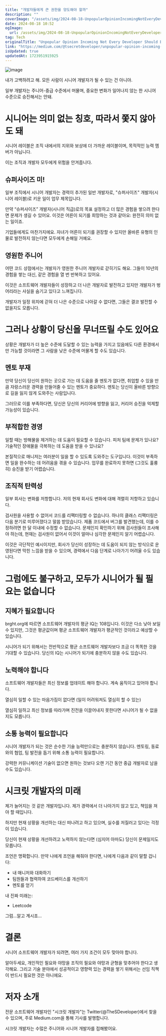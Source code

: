 ```yaml
---
title: "개발자들에게 큰 권한을 양도해야 할까"
description: ""
coverImage: "/assets/img/2024-08-18-UnpopularOpinionIncomingNotEveryDeveloperShouldBecomeSenior_0.png"
date: 2024-08-18 10:52
ogImage:
  url: /assets/img/2024-08-18-UnpopularOpinionIncomingNotEveryDeveloperShouldBecomeSenior_0.png
tag: Tech
originalTitle: "Unpopular Opinion Incoming Not Every Developer Should Become Senior"
link: "https://medium.com/@tsecretdeveloper/unpopular-opinion-incoming-not-every-developer-should-become-senior-fa6ddcaf35a1"
isUpdated: true
updatedAt: 1723951915925
---
```


![image](/assets/img/2024-08-18-UnpopularOpinionIncomingNotEveryDeveloperShouldBecomeSenior_0.png)

내가 고백하려고 해. 모든 사람이 시니어 개발자가 될 수 있는 건 아니야.

일부 개발자는 주니어-중급 수준에서 머물며, 중요한 변화가 일어나지 않는 한 시니어 수준으로 승진해서는 안돼.

# 시니어는 의미 없는 칭호, 따라서 쫓지 않아도 돼

<!-- cozy-coder - 수평 -->

<ins class="adsbygoogle"
     style="display:block"
     data-ad-client="ca-pub-4877378276818686"
     data-ad-slot="1107185301"
     data-ad-format="auto"
     data-full-width-responsive="true"></ins>

<script>
     (adsbygoogle = window.adsbygoogle || []).push({});
</script>

시니어 레이블은 조직 내에서의 지위와 보상에 더 가까운 레이블이며, 목적적인 능력 멤버가 아닙니다.

이는 조직과 개발자 모두에게 위험을 안겨줍니다.

## 슈퍼사이즈 미!

일부 조직에서 시니어 개발자는 경력이 추가된 일반 개발자로, "슈퍼사이즈" 개발자(시니어 레이블)로 키운 일이 업무 제목입니다.

<!-- cozy-coder - 수평 -->

<ins class="adsbygoogle"
     style="display:block"
     data-ad-client="ca-pub-4877378276818686"
     data-ad-slot="1107185301"
     data-ad-format="auto"
     data-full-width-responsive="true"></ins>

<script>
     (adsbygoogle = window.adsbygoogle || []).push({});
</script>

만약 “슈퍼사이즈” 개발자(시니어 직급)로의 목표 설정하고 더 많은 경험을 쌓으려 한다면 문제가 생길 수 있어요. 이것은 어른이 되기를 희망하는 것과 같아요: 완전히 의미 없는 일이죠.

기업들에게도 마찬가지에요. 자녀가 어른이 되기를 권장할 수 있지만 올바른 유형의 인물로 발전하지 않는다면 모두에게 손해일 거예요.

## 영원한 주니어

어떤 코드 상점에서는 개발자가 영원한 주니어 개발자로 갇히기도 해요. 그들이 10년의 경험을 쌓는 대신, 같은 경험을 열 번 반복하고 있어요.

<!-- cozy-coder - 수평 -->

<ins class="adsbygoogle"
     style="display:block"
     data-ad-client="ca-pub-4877378276818686"
     data-ad-slot="1107185301"
     data-ad-format="auto"
     data-full-width-responsive="true"></ins>

<script>
     (adsbygoogle = window.adsbygoogle || []).push({});
</script>

이것은 소프트웨어 개발자들이 성장하고 더 나은 개발자로 발전하고 있지만 개발자가 벙어리라는 사실을 숨기고 있다고 느껴집니다.

개발자가 일정 위치에 갇혀 더 나은 수준으로 나아갈 수 없다면, 그들은 결코 발전할 수 없을지도 모릅니다.

# 그러나 상황이 당신을 무너뜨릴 수도 있어요

상황은 개발자가 더 높은 수준에 도달할 수 있는 능력을 가지고 있음에도 다른 환경에서만 가능할 것이라면 그 사람을 낮은 수준에 머물게 할 수도 있습니다.

<!-- cozy-coder - 수평 -->

<ins class="adsbygoogle"
     style="display:block"
     data-ad-client="ca-pub-4877378276818686"
     data-ad-slot="1107185301"
     data-ad-format="auto"
     data-full-width-responsive="true"></ins>

<script>
     (adsbygoogle = window.adsbygoogle || []).push({});
</script>

## 멘토 부재

만약 당신이 당신이 원하는 곳으로 가는 데 도움을 줄 멘토가 없다면, 취업할 수 있을 만큼 자랑스러운 경력을 만들어줄 수 있는 멘토가 중요하다. 멘토는 당신이 올바른 방향으로 길을 잃지 않게 도와주는 사람입니다.

그러므로 이를 부족하다면, 당신은 당신의 커리어에 방향을 잃고, 커리어 승진을 억제할 가능성이 있습니다.

## 부적합한 경영

<!-- cozy-coder - 수평 -->

<ins class="adsbygoogle"
     style="display:block"
     data-ad-client="ca-pub-4877378276818686"
     data-ad-slot="1107185301"
     data-ad-format="auto"
     data-full-width-responsive="true"></ins>

<script>
     (adsbygoogle = window.adsbygoogle || []).push({});
</script>

일할 때는 방해물을 제거하는 데 도움이 필요할 수 있습니다. 피처 팀에 문제가 있나요? 기술적인 장애물을 극복하는 데 도움을 받을 수 있나요?

본질적으로 매니저는 여러분이 일을 할 수 있도록 도와주는 도구입니다. 이것이 부족하면 일을 완수하는 데 어려움을 겪을 수 있습니다. 업무를 완료하지 못하면 (그것도 훌륭히) 승진을 받기 어렵습니다.

## 조직적 탄력성

일부 회사는 변화를 저항합니다. 저의 현재 회사도 변화에 대해 격렬히 저항하고 있습니다.

<!-- cozy-coder - 수평 -->

<ins class="adsbygoogle"
     style="display:block"
     data-ad-client="ca-pub-4877378276818686"
     data-ad-slot="1107185301"
     data-ad-format="auto"
     data-full-width-responsive="true"></ins>

<script>
     (adsbygoogle = window.adsbygoogle || []).push({});
</script>

검사원을 사용할 수 없어서 코드를 리팩터링할 수 없습니다. 하나의 클래스 리팩터링은 다음 분기로 미루어졌다고 말씀 받았습니다. 제품 코드에서 버그를 발견했는데, 이를 수정하려면 한 달 이내에 수정할 수 없습니다. 문제인지 확인하기 위해 검사원들이 조사해야 하는데, 현재는 검사원이 없어서 이것이 얼마나 심각한 문제인지 알기 어렵습니다.

이것은 극단적인 예시이지만, 회사가 당신이 성장하는 데 도움이 되지 않는 방식으로 운영된다면 막힌 느낌을 받을 수 있으며, 경력에서 다음 단계로 나아가기 어려울 수도 있습니다.

# 그럼에도 불구하고, 모두가 시니어가 될 필요는 없습니다

## 지혜가 필요합니다

<!-- cozy-coder - 수평 -->

<ins class="adsbygoogle"
     style="display:block"
     data-ad-client="ca-pub-4877378276818686"
     data-ad-slot="1107185301"
     data-ad-format="auto"
     data-full-width-responsive="true"></ins>

<script>
     (adsbygoogle = window.adsbygoogle || []).push({});
</script>

brght.org에 따르면 소프트웨어 개발자의 평균 IQ는 108입니다. 이것은 다소 낮아 보일 수 있지만, 그것은 평균값이며 평균 소프트웨어 개발자가 평균적인 것이라고 예상할 수 있습니다.

시니어가 되기 위해서는 전반적으로 평균 소프트웨어 개발자보다 조금 더 똑똑한 것을 기대할 수 있습니다. 당신의 IQ는 시니어가 되기에 충분하지 않을 수도 있습니다.

## 노력해야 합니다

소프트웨어 개발자들은 최신 정보를 업데이트 해야 합니다. 계속 움직이고 있어야 합니다.

<!-- cozy-coder - 수평 -->

<ins class="adsbygoogle"
     style="display:block"
     data-ad-client="ca-pub-4877378276818686"
     data-ad-slot="1107185301"
     data-ad-format="auto"
     data-full-width-responsive="true"></ins>

<script>
     (adsbygoogle = window.adsbygoogle || []).push({});
</script>

열심히 일할 수 있는 마음가짐이 없다면 (일이 어려워져도 열심히 할 수 있는)

열심히 일하고 최신 정보를 따라가며 진전을 이끌어내지 못한다면 시니어가 될 수 없을지도 모릅니다.

## 소통 능력이 필요합니다

시니어 개발자가 되는 것은 순수한 기술 능력만으로는 충분하지 않습니다. 멘토링, 동료와의 협업, 팀 발전을 돕기 위해 소통 능력이 필요합니다.

<!-- cozy-coder - 수평 -->

<ins class="adsbygoogle"
     style="display:block"
     data-ad-client="ca-pub-4877378276818686"
     data-ad-slot="1107185301"
     data-ad-format="auto"
     data-full-width-responsive="true"></ins>

<script>
     (adsbygoogle = window.adsbygoogle || []).push({});
</script>

강력한 커뮤니케이션 기술이 없으면 원하는 것보다 오랜 기간 동안 중급 개발자로 남을 수도 있습니다.

# 시크릿 개발자의 미래

제가 늘어지는 것 같은 개발자입니다. 제가 경력에서 더 나아가지 않고 있고, 책임을 져야 할 때입니다.

하지만 현재 상황을 개선하는 대신 떠나려고 하고 있으며, 실수를 저질러고 있다는 걱정이 있습니다.

<!-- cozy-coder - 수평 -->

<ins class="adsbygoogle"
     style="display:block"
     data-ad-client="ca-pub-4877378276818686"
     data-ad-slot="1107185301"
     data-ad-format="auto"
     data-full-width-responsive="true"></ins>

<script>
     (adsbygoogle = window.adsbygoogle || []).push({});
</script>

당신이 현재 상황을 개선하려고 노력하지 않는다면 (심지어 아마도) 당신이 문제일지도 모릅니다.

조언은 명확합니다. 만약 나에게 조언을 해줘야 한다면, 나에게 다음과 같이 말할 겁니다:

- 내 매니저와 대화하기
- 팀원들과 협력하여 코드베이스를 개선하기
- 멘토를 얻기

내 진짜 미래는:

<!-- cozy-coder - 수평 -->

<ins class="adsbygoogle"
     style="display:block"
     data-ad-client="ca-pub-4877378276818686"
     data-ad-slot="1107185301"
     data-ad-format="auto"
     data-full-width-responsive="true"></ins>

<script>
     (adsbygoogle = window.adsbygoogle || []).push({});
</script>

- Leetcode

그럼...알고 계시죠...

# 결론

시니어 소프트웨어 개발자가 되려면, 여러 가지 조건이 모두 맞아야 합니다.

<!-- cozy-coder - 수평 -->

<ins class="adsbygoogle"
     style="display:block"
     data-ad-client="ca-pub-4877378276818686"
     data-ad-slot="1107185301"
     data-ad-format="auto"
     data-full-width-responsive="true"></ins>

<script>
     (adsbygoogle = window.adsbygoogle || []).push({});
</script>

알아두세요, 개인적인 필요와 야망을 조직의 필요와 야망과 균형을 맞추어야 한다고 생각해요. 그리고 기술 분야에서 성공적이고 영향력 있는 경력을 쌓기 위해서는 선임 직책이 반드시 필요한 것은 아니에요.

# 저자 소개

전문 소프트웨어 개발자인 "시크릿 개발자"는 Twitter(@TheSDeveloper)에서 찾을 수 있으며, 주로 Medium.com을 통해 기사를 발행합니다.

시크릿 개발자는 수많은 주니어와 시니어 개발자를 접해봤어요.
